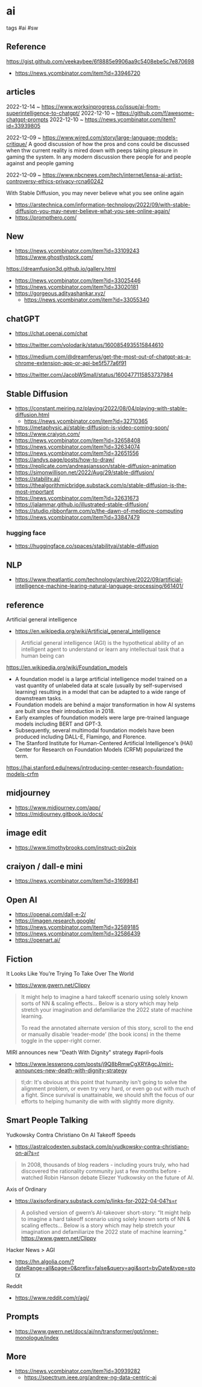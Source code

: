 # ai

tags #ai #sw

## Reference

https://gist.github.com/veekaybee/6f8885e9906aa9c5408ebe5c7e870698
  * https://news.ycombinator.com/item?id=33946720

## articles

2022-12-14 ~ https://www.worksinprogress.co/issue/ai-from-superintelligence-to-chatgpt/
2022-12-10 ~ https://github.com/f/awesome-chatgpt-prompts
2022-12-10 ~ https://news.ycombinator.com/item?id=33939805

2022-12-09 ~ https://www.wired.com/story/large-language-models-critique/
A good discussion of how the pros and cons could be discussed when thw current reality is mired down with peeps taking pleasure in gaming the system. In any modern discussion there people for and people against and people gaming

2022-12-09 ~ https://www.nbcnews.com/tech/internet/lensa-ai-artist-controversy-ethics-privacy-rcna60242

With Stable Diffusion, you may never believe what you see online again
* https://arstechnica.com/information-technology/2022/09/with-stable-diffusion-you-may-never-believe-what-you-see-online-again/
* https://prompthero.com/


## New

* https://news.ycombinator.com/item?id=33109243
https://www.ghostlystock.com/

https://dreamfusion3d.github.io/gallery.html
  * https://news.ycombinator.com/item?id=33025446
* https://news.ycombinator.com/item?id=33020181
* https://gorgeous.adityashankar.xyz/
  * https://news.ycombinator.com/item?id=33055340



## chatGPT

* https://chat.openai.com/chat

* https://twitter.com/volodarik/status/1600854935515844610
* https://medium.com/@dreamferus/get-the-most-out-of-chatgpt-as-a-chrome-extension-app-or-api-be5f577a6f91
* https://twitter.com/JacobWSmall/status/1600477115853737984



## Stable Diffusion

* https://constant.meiring.nz/playing/2022/08/04/playing-with-stable-diffusion.html
  * https://news.ycombinator.com/item?id=32710365
* https://metaphysic.ai/stable-diffusion-is-video-coming-soon/
* https://www.craiyon.com/
* https://news.ycombinator.com/item?id=32658408
* https://news.ycombinator.com/item?id=32634074
* https://news.ycombinator.com/item?id=32651556
* https://andys.page/posts/how-to-draw/
* https://replicate.com/andreasjansson/stable-diffusion-animation
* https://simonwillison.net/2022/Aug/29/stable-diffusion/
* https://stability.ai/
* https://thealgorithmicbridge.substack.com/p/stable-diffusion-is-the-most-important
* https://news.ycombinator.com/item?id=32631673
* https://jalammar.github.io/illustrated-stable-diffusion/
* https://studio.ribbonfarm.com/p/the-dawn-of-mediocre-computing
* https://news.ycombinator.com/item?id=33847479


### hugging face

* https://huggingface.co/spaces/stabilityai/stable-diffusion

## NLP

* https://www.theatlantic.com/technology/archive/2022/09/artificial-intelligence-machine-learing-natural-language-processing/661401/


## reference

Artificial general intelligence

* https://en.wikipedia.org/wiki/Artificial_general_intelligence
> Artificial general intelligence (AGI) is the hypothetical ability of an intelligent agent to understand or learn any intellectual task that a human being can

https://en.wikipedia.org/wiki/Foundation_models

* A foundation model is a large artificial intelligence model trained on a vast quantity of unlabeled data at scale (usually by self-supervised learning) resulting in a model that can be adapted to a wide range of downstream tasks.
* Foundation models are behind a major transformation in how AI systems are built since their introduction in 2018.
* Early examples of foundation models were large pre-trained language models including BERT and GPT-3.
* Subsequently, several multimodal foundation models have been produced including DALL-E, Flamingo, and Florence.
* The Stanford Institute for Human-Centered Artificial Intelligence's (HAI) Center for Research on Foundation Models (CRFM) popularized the term.

https://hai.stanford.edu/news/introducing-center-research-foundation-models-crfm


## midjourney

* https://www.midjourney.com/app/
* https://midjourney.gitbook.io/docs/

## image edit

* https://www.timothybrooks.com/instruct-pix2pix

## craiyon / dall-e mini

* https://news.ycombinator.com/item?id=31699841

## Open AI

* https://openai.com/dall-e-2/
* https://imagen.research.google/
* https://news.ycombinator.com/item?id=32589185
* https://news.ycombinator.com/item?id=32586439
* https://openart.ai/


## Fiction

It Looks Like You’re Trying To Take Over The World
* https://www.gwern.net/Clippy
>It might help to imagine a hard takeoff scenario using solely known sorts of NN & scaling effects… Below is a story which may help stretch your imagination and defamiliarize the 2022 state of machine learning.
>
>To read the annotated alternate version of this story, scroll to the end or manually disable ‘reader-mode’ (the book icons) in the theme toggle in the upper-right corner.

MIRI announces new "Death With Dignity" strategy
	#april-fools
* https://www.lesswrong.com/posts/j9Q8bRmwCgXRYAgcJ/miri-announces-new-death-with-dignity-strategy
>tl;dr:  It's obvious at this point that humanity isn't going to solve the alignment problem, or even try very hard, or even go out with much of a fight.  Since survival is unattainable, we should shift the focus of our efforts to helping humanity die with with slightly more dignity.

## Smart People Talking

Yudkowsky Contra Christiano On AI Takeoff Speeds
* https://astralcodexten.substack.com/p/yudkowsky-contra-christiano-on-ai?s=r

>In 2008, thousands of blog readers - including yours truly, who had discovered the rationality community just a few months before - watched Robin Hanson debate Eliezer Yudkowsky on the future of AI.

Axis of Ordinary
* https://axisofordinary.substack.com/p/links-for-2022-04-04?s=r
> A polished version of gwern’s AI-takeover short-story: “It might help to imagine a hard takeoff scenario using solely known sorts of NN & scaling effects… Below is a story which may help stretch your imagination and defamiliarize the 2022 state of machine learning.” https://www.gwern.net/Clippy

Hacker News > AGI
* https://hn.algolia.com/?dateRange=all&page=0&prefix=false&query=agi&sort=byDate&type=story

Reddit
* https://www.reddit.com/r/agi/

## Prompts

* https://www.gwern.net/docs/ai/nn/transformer/gpt/inner-monologue/index


## More

* https://news.ycombinator.com/item?id=30939282
	* https://spectrum.ieee.org/andrew-ng-data-centric-ai